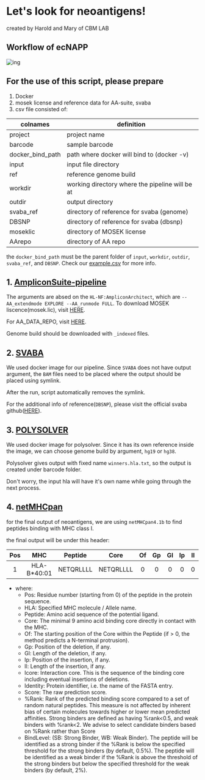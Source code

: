 
# Let's look for neoantigens!

created by Harold and Mary of CBM LAB

## Workflow of ecNAPP
![ing](https://user-images.githubusercontent.com/86759935/197664259-afd77033-8b9a-4e87-9ce1-db2d7d5e3bbd.png)


## For the use of this script, please prepare
1) Docker
2) mosek license and reference data for AA-suite, svaba
3) csv file consisted of:

| colnames         | definition                                      |
|------------------|-------------------------------------------------|
| project          | project name                                    |
| barcode          | sample barcode                                  |
| docker_bind_path | path where docker will bind to (docker -v)      |
| input            | input file directory                            |
| ref              | reference genome build                          |
| workdir          | working directory where the pipeline will be at |
| outdir           | output directory                                |
| svaba_ref        | directory of reference for svaba (genome)       |
| DBSNP            | directory of reference for svaba (dbsnp)        |
| moseklic         | directory of MOSEK license                      |
| AArepo           | directory of AA repo                            |
	

the `docker_bind_path` must be the parent folder of `input`, `workdir`, `outdir`, `svaba_ref`, and `DBSNP`. Check our [example.csv](https://github.com/skadbswn/ecNAPP/blob/main/example.csv) for more info.

## 1. [AmpliconSuite-pipeline](https://github.com/jluebeck/AmpliconSuite-pipeline)

The arguments are absed on the `HL-NF:AmpliconArchitect`, which are ``` --AA_extendmode EXPLORE --AA_runmode FULL ```. 
To download MOSEK liscence(mosek.lic), visit [HERE](https://www.mosek.com/products/academic-licenses/).

For AA_DATA_REPO, visit [HERE](https://datasets.genepattern.org/?prefix=data/module_support_files/AmpliconArchitect/). 

Genome build should be downloaded with `_indexed` files.



## 2. [SVABA](https://github.com/walaj/svaba)

We used docker image for our pipeline. Since `SVABA` does not have output argument, the `BAM` files need to be placed where the output should be placed using symlink.

After the run, script automatically removes the symlink.

For the additional info of reference(`DBSNP`), please visit the official svaba github([HERE](https://github.com/walaj/svaba)).

## 3. [POLYSOLVER](https://hub.docker.com/r/sachet/polysolver)

We used docker image for polysolver. Since it has its own reference inside the image, we can choose genome build by argument, `hg19` or `hg38`.

Polysolver gives output with fixed name `winners.hla.txt`, so the output is created under barcode folder.

Don't worry, the input hla will have it's own name while going through the next process.


## 4. [netMHCpan](https://services.healthtech.dtu.dk/service.php?NetMHCpan-4.1)

for the final output of neoantigens, we are using `netMHCpan4.1b` to find peptides binding with MHC class I. 

the final output will be under this header:

| Pos |     MHC     |  Peptide  |    Core   | Of | Gp | Gl | Ip | Il |   Icore   | identity |  Score_EL | %Rank_EL | BindLevel |
|:---:|:-----------:|:---------:|:---------:|:--:|:--:|:--:|:--:|:--:|:---------:|:--------:|:---------:|:--------:|:---------:|
|  1  | HLA-B*40:01 | NETQRLLLL | NETQRLLLL |  0 |  0 |  0 |  0 |  0 | NETQRLLLL |  PEPLIST | 0.7000450 |   0.237  |   <= SB   |


- where:
	- Pos: Residue number (starting from 0) of the peptide in the protein sequence.
	- HLA: Specified MHC molecule / Allele name.
	- Peptide: Amino acid sequence of the potential ligand.
	- Core: The minimal 9 amino acid binding core directly in contact with the MHC.
	- Of: The starting position of the Core within the Peptide (if > 0, the method predicts a N-terminal protrusion).
	- Gp: Position of the deletion, if any.
	- Gl: Length of the deletion, if any.
	- Ip: Position of the insertion, if any.
	- Il: Length of the insertion, if any.
	- Icore: Interaction core. This is the sequence of the binding core including eventual insertions of deletions.
	- Identity: Protein identifier, i.e. the name of the FASTA entry.
	- Score: The raw prediction score.
	- %Rank: Rank of the predicted binding score compared to a set of random natural peptides. This measure is not affected by inherent bias of certain molecules towards higher or lower mean predicted affinities. Strong binders are defined as having %rank<0.5, and weak binders with %rank<2. We advise to select candidate binders based on %Rank rather than Score
	- BindLevel: (SB: Strong Binder, WB: Weak Binder). The peptide will be identified as a strong binder if the %Rank is below the specified threshold for the strong binders (by default, 0.5%). The peptide will be identified as a weak binder if the %Rank is above the threshold of the strong binders but below the specified threshold for the weak binders (by default, 2%).
